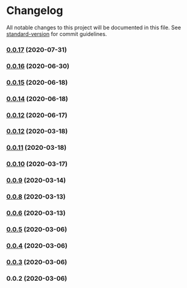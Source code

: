 # Changelog

All notable changes to this project will be documented in this file. See [standard-version](https://github.com/conventional-changelog/standard-version) for commit guidelines.

### [0.0.17](https://github.com/banked/banked-node/compare/v0.0.16...v0.0.17) (2020-07-31)



### [0.0.16](https://github.com/banked/banked-node/compare/v0.0.15...v0.0.16) (2020-06-30)



### [0.0.15](https://github.com/banked/banked-node/compare/v0.0.14...v0.0.15) (2020-06-18)



### [0.0.14](https://github.com/banked/banked-node/compare/v0.0.13...v0.0.14) (2020-06-18)



### [0.0.12](https://github.com/banked/banked-node/compare/v0.0.12...v0.0.13) (2020-06-17)


### [0.0.12](https://github.com/banked/banked-node/compare/v0.0.11...v0.0.12) (2020-03-18)



### [0.0.11](https://github.com/banked/banked-node/compare/v0.0.10...v0.0.11) (2020-03-18)



### [0.0.10](https://github.com/banked/banked-node/compare/v0.0.9...v0.0.10) (2020-03-17)



### [0.0.9](https://github.com/banked/banked-node/compare/v0.0.8...v0.0.9) (2020-03-14)



### [0.0.8](https://github.com/banked/banked-node/compare/v0.0.5...v0.0.8) (2020-03-13)



### [0.0.6](https://github.com/banked/banked-node/compare/v0.0.5...v0.0.6) (2020-03-13)



### [0.0.5](https://github.com/banked/banked-node/compare/v0.0.4...v0.0.5) (2020-03-06)



### [0.0.4](https://github.com/banked/banked-node/compare/v0.0.3...v0.0.4) (2020-03-06)



### [0.0.3](https://github.com/banked/banked-node/compare/v0.0.2...v0.0.3) (2020-03-06)



### 0.0.2 (2020-03-06)

